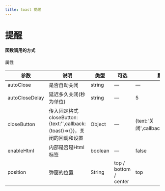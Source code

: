 ```yaml
---
title: toast 提醒
---
```

# 提醒
#### 函数调用的方式

<ClientOnly>
<toast-demos />
</ClientOnly>

属性

| 参数         | 说明         | 类型    | 可选         | 默认  |
| ------------ | ------------ | ------- | ------------ | ----- |
| autoClose     | 是否自动关闭        | string  | —            | —     |
| autoCloseDelay      | 延迟多久关闭(秒为单位)  | string | —  | 5 |
| closeButton | 传入固定格式closeButton:{text:'',callback:(toast)=>{}}，关闭的回调和设置 | Object  | — | {text:'关闭',callback:undefined}  |
| enableHtml | 内部是否是Html标签 | boolean  | — | false  |
| position | 弹窗的位置 | String  | top / bottom / center | top  |

